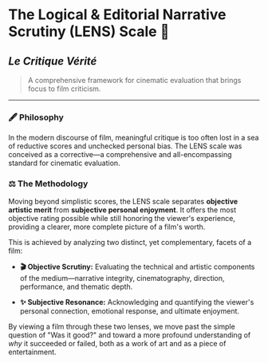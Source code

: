 # The Logical & Editorial Narrative Scrutiny (LENS) Scale 🎥

## *Le Critique Vérité*

> A comprehensive framework for cinematic evaluation that brings focus to film criticism.

---

### 🖋️ Philosophy

In the modern discourse of film, meaningful critique is too often lost in a sea of reductive scores and unchecked personal bias. The LENS scale was conceived as a corrective—a comprehensive and all-encompassing standard for cinematic evaluation.

### ⚖️ The Methodology

Moving beyond simplistic scores, the LENS scale separates **objective artistic merit** from **subjective personal enjoyment**. It offers the most objective rating possible while still honoring the viewer's experience, providing a clearer, more complete picture of a film's worth.

This is achieved by analyzing two distinct, yet complementary, facets of a film:

*   **🎬 Objective Scrutiny:** Evaluating the technical and artistic components of the medium—narrative integrity, cinematography, direction, performance, and thematic depth.

*   **✨ Subjective Resonance:** Acknowledging and quantifying the viewer's personal connection, emotional response, and ultimate enjoyment.

By viewing a film through these two lenses, we move past the simple question of "Was it good?" and toward a more profound understanding of *why* it succeeded or failed, both as a work of art and as a piece of entertainment.
